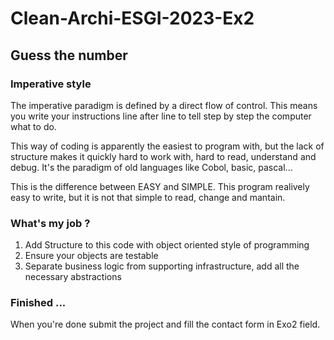 # Clean-Archi-ESGI-2023-Ex2

## Guess the number

### Imperative style

The imperative paradigm is defined by a direct flow of control. This means you write your instructions line after line to tell step by step the computer what to do. 

This way of coding is apparently the easiest to program with, but the lack of structure makes it quickly hard to work with, hard to read, understand and debug. It's the paradigm of old languages like Cobol, basic, pascal...

This is the difference between EASY and SIMPLE. This program realively easy to write, but it is not that simple to read, change and mantain.


### What's my job ?

1. Add Structure to this code with object oriented style of programming
2. Ensure your objects are testable
3. Separate business logic from supporting infrastructure, add all the necessary abstractions


### Finished ...

When you're done submit the project and fill the contact form in Exo2 field.
